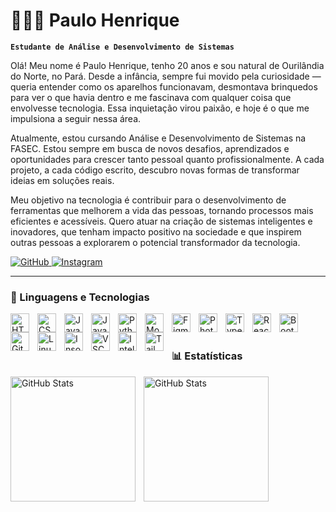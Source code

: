 # 👨🏽‍💻 Paulo Henrique

**`Estudante de Análise e Desenvolvimento de Sistemas`**

Olá! Meu nome é Paulo Henrique, tenho 20 anos e sou natural de Ourilândia do Norte, no Pará. Desde a infância, sempre fui movido pela curiosidade — queria entender como os aparelhos funcionavam, desmontava brinquedos para ver o que havia dentro e me fascinava com qualquer coisa que envolvesse tecnologia. Essa inquietação virou paixão, e hoje é o que me impulsiona a seguir nessa área.

Atualmente, estou cursando Análise e Desenvolvimento de Sistemas na FASEC. Estou sempre em busca de novos desafios, aprendizados e oportunidades para crescer tanto pessoal quanto profissionalmente. A cada projeto, a cada código escrito, descubro novas formas de transformar ideias em soluções reais.

Meu objetivo na tecnologia é contribuir para o desenvolvimento de ferramentas que melhorem a vida das pessoas, tornando processos mais eficientes e acessíveis. Quero atuar na criação de sistemas inteligentes e inovadores, que tenham impacto positivo na sociedade e que inspirem outras pessoas a explorarem o potencial transformador da tecnologia.

<p align="left">
  <a href="https://github.com/Bypaulohx" target="_blank">
    <img 
      alt="GitHub" 
      title="Visite meu GitHub" 
      src="https://img.shields.io/badge/GitHub-black?style=for-the-badge&logo=github&logoColor=white"
    />
  </a>
  <a href="https://instagram.com/bypaulohx" target="_blank">
    <img 
      alt="Instagram" 
      title="Me siga no Instagram" 
      src="https://img.shields.io/badge/Instagram-black?style=for-the-badge&logo=instagram&logoColor=white"
    />
  </a>
</p>

---

### 🤖 Linguagens e Tecnologias

<p align="left">
  <img align="left" alt="HTML" title="HTML" width="30px" style="padding-right: 10px;" src="https://cdn.jsdelivr.net/gh/devicons/devicon@latest/icons/html5/html5-original.svg" />
  <img align="left" alt="CSS" title="CSS" width="30px" style="padding-right: 10px;" src="https://cdn.jsdelivr.net/gh/devicons/devicon@latest/icons/css3/css3-original.svg" />
  <img align="left" alt="JavaScript" title="JavaScript" width="30px" style="padding-right: 10px;" src="https://cdn.jsdelivr.net/gh/devicons/devicon@latest/icons/javascript/javascript-original.svg" />
  <img align="left" alt="Java" title="Java" width="30px" style="padding-right: 10px;" src="https://cdn.jsdelivr.net/gh/devicons/devicon@latest/icons/java/java-original.svg" />
  <img align="left" alt="Python" title="Python" width="30px" style="padding-right: 10px;" src="https://cdn.jsdelivr.net/gh/devicons/devicon@latest/icons/python/python-original.svg" />
  <img align="left" alt="MongoDB" title="MongoDB" width="30px" style="padding-right: 10px;" src="https://cdn.jsdelivr.net/gh/devicons/devicon@latest/icons/mongodb/mongodb-original.svg" />
  <img align="left" alt="Figma" title="Figma" width="30px" style="padding-right: 10px;" src="https://cdn.jsdelivr.net/gh/devicons/devicon@latest/icons/figma/figma-original.svg" />
  <img align="left" alt="Photoshop" title="Photoshop" width="30px" style="padding-right: 10px;" src="https://cdn.jsdelivr.net/gh/devicons/devicon@latest/icons/photoshop/photoshop-line.svg" />
  <img align="left" alt="TypeScript" title="TypeScript" width="30px" style="padding-right: 10px;" src="https://cdn.jsdelivr.net/gh/devicons/devicon@latest/icons/typescript/typescript-original.svg" />
  <img align="left" alt="React Native" title="React Native" width="30px" style="padding-right: 10px;" src="https://cdn.jsdelivr.net/gh/devicons/devicon@latest/icons/react/react-original.svg" />
  <img align="left" alt="Bootstrap" title="Bootstrap" width="30px" style="padding-right: 10px;" src="https://cdn.jsdelivr.net/gh/devicons/devicon@latest/icons/bootstrap/bootstrap-original.svg" />
  <img align="left" alt="Git" title="Git" width="30px" style="padding-right: 10px;" src="https://cdn.jsdelivr.net/gh/devicons/devicon@latest/icons/git/git-original.svg" />
  <img align="left" alt="Linux" title="Linux" width="30px" style="padding-right: 10px;" src="https://cdn.jsdelivr.net/gh/devicons/devicon@latest/icons/linux/linux-original.svg" />
  <img align="left" alt="Insomnia" title="Insomnia" width="30px" style="padding-right: 10px;" src="https://cdn.jsdelivr.net/gh/devicons/devicon@latest/icons/insomnia/insomnia-original.svg" />
  <img align="left" alt="VSCode" title="Visual Studio Code" width="30px" style="padding-right: 10px;" src="https://cdn.jsdelivr.net/gh/devicons/devicon@latest/icons/vscode/vscode-original.svg" />
  <img align="left" alt="IntelliJ" title="IntelliJ IDEA" width="30px" style="padding-right: 10px;" src="https://cdn.jsdelivr.net/gh/devicons/devicon@latest/icons/intellij/intellij-original.svg" />
  <img align="left" alt="TailwindCSS" title="TailwindCSS" width="30px" style="padding-right: 10px;" src="https://cdn.jsdelivr.net/gh/devicons/devicon@latest/icons/tailwindcss/tailwindcss-original.svg" />
</p>

<br/>
<br/>

### 📊 Estatísticas
<img 
  align="left" 
  alt="GitHub Stats" 
  height="200" 
  style="padding-right: 10px;" 
  src="https://github-readme-stats.vercel.app/api?username=Bypaulohx&show_icons=true&theme=tokyonight&include_all_commits=true&local=pt-br" 
/>

<img 
  align="left" 
  alt="GitHub Stats" 
  height="200" 
  style="padding-right: 10px;" 
  src="https://github-readme-stats.vercel.app/api/top-langs/?username=Bypaulohx&theme=tokyonight&layout=compact&custom_title=Tecnologias&langs_count=7" 
/>
